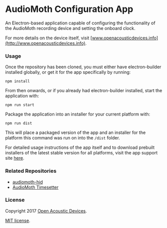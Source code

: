 # AudioMoth Configuration App #
An Electron-based application capable of configuring the functionality of the AudioMoth recording device and setting the onboard clock.

For more details on the device itself, visit [www.openacousticdevices.info](http://www.openacousticdevices.info).

### Usage ###
Once the repository has been cloned, you must either have electron-builder installed globally, or get it for the app specifically by running:
```
npm install
```

From then onwards, or if you already had electron-builder installed, start the application with:
```
npm run start 
```

Package the application into an installer for your current platform with:
```
npm run dist
```

This will place a packaged version of the app and an installer for the platform this command was run on into the `/dist` folder.

For detailed usage instructions of the app itself and to download prebuilt installers of the latest stable version for all platforms, visit the app support site [here](http://www.openacousticdevices.info/config).

### Related Repositories ###
* [audiomoth-hid](https://github.com/OpenAcousticDevices)
* [AudioMoth Timesetter](https://github.com/OpenAcousticDevices)

### License ###

Copyright 2017 [Open Acoustic Devices](http://www.openacousticdevices.info/).

[MIT license](http://www.openacousticdevices.info/license).
